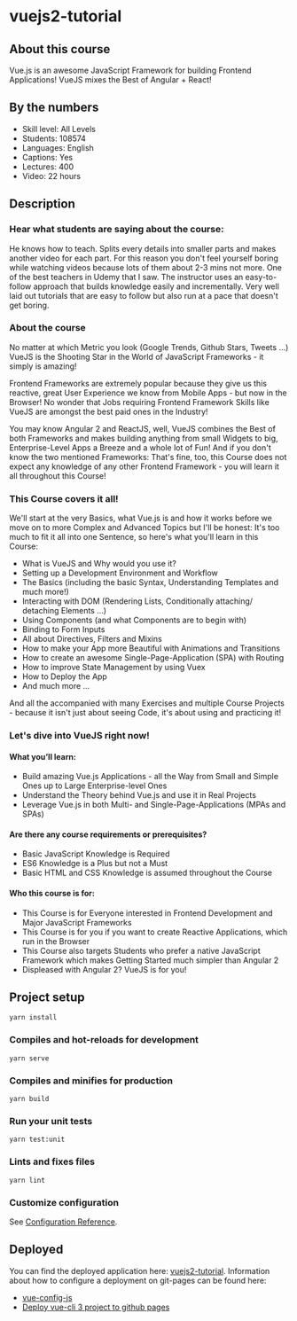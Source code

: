# vuejs2-tutorial

## About this course

Vue.js is an awesome JavaScript Framework for building Frontend Applications! VueJS mixes the Best of Angular + React!

## By the numbers

- Skill level: All Levels
- Students: 108574
- Languages: English
- Captions: Yes
- Lectures: 400
- Video: 22 hours

## Description

### Hear what students are saying about the course:

He knows how to teach. Splits every details into smaller parts and makes another video for each part. For this reason you don't feel yourself boring while watching videos because lots of them about 2-3 mins not more. One of the best teachers in Udemy that I saw.
The instructor uses an easy-to-follow approach that builds knowledge easily and incrementally.
Very well laid out tutorials that are easy to follow but also run at a pace that doesn't get boring.

### About the course

No matter at which Metric you look (Google Trends, Github Stars, Tweets ...) VueJS is the Shooting Star in the World of JavaScript Frameworks - it simply is amazing!

Frontend Frameworks are extremely popular because they give us this reactive, great User Experience we know from Mobile Apps - but now in the Browser! No wonder that Jobs requiring Frontend Framework Skills like VueJS are amongst the best paid ones in the Industry!

You may know Angular 2 and ReactJS, well, VueJS combines the Best of both Frameworks and makes building anything from small Widgets to big, Enterprise-Level Apps a Breeze and a whole lot of Fun! And if you don't know the two mentioned Frameworks: That's fine, too, this Course does not expect any knowledge of any other Frontend Framework - you will learn it all throughout this Course!

### This Course covers it all!

We'll start at the very Basics, what Vue.js is and how it works before we move on to more Complex and Advanced Topics but I'll be honest: It's too much to fit it all into one Sentence, so here's what you'll learn in this Course:

- What is VueJS and Why would you use it?
- Setting up a Development Environment and Workflow
- The Basics (including the basic Syntax, Understanding Templates and much more!)
- Interacting with DOM (Rendering Lists, Conditionally attaching/ detaching Elements ...)
- Using Components (and what Components are to begin with)
- Binding to Form Inputs
- All about Directives, Filters and Mixins
- How to make your App more Beautiful with Animations and Transitions
- How to create an awesome Single-Page-Application (SPA) with Routing
- How to improve State Management by using Vuex
- How to Deploy the App
- And much more ...

And all the accompanied with many Exercises and multiple Course Projects - because it isn't just about seeing Code, it's about using and practicing it!

### Let's dive into VueJS right now!

#### What you’ll learn:

- Build amazing Vue.js Applications - all the Way from Small and Simple Ones up to Large Enterprise-level Ones
- Understand the Theory behind Vue.js and use it in Real Projects
- Leverage Vue.js in both Multi- and Single-Page-Applications (MPAs and SPAs)

#### Are there any course requirements or prerequisites?

- Basic JavaScript Knowledge is Required
- ES6 Knowledge is a Plus but not a Must
- Basic HTML and CSS Knowledge is assumed throughout the Course

#### Who this course is for:

- This Course is for Everyone interested in Frontend Development and Major JavaScript Frameworks
- This Course is for you if you want to create Reactive Applications, which run in the Browser
- This Course also targets Students who prefer a native JavaScript Framework which makes Getting Started much simpler than Angular 2
- Displeased with Angular 2? VueJS is for you!

## Project setup

```
yarn install
```

### Compiles and hot-reloads for development

```
yarn serve
```

### Compiles and minifies for production

```
yarn build
```

### Run your unit tests

```
yarn test:unit
```

### Lints and fixes files

```
yarn lint
```

### Customize configuration

See [Configuration Reference](https://cli.vuejs.org/config/).

## Deployed

You can find the deployed application here: [vuejs2-tutorial](https://reberan.github.io/vuejs2-tutorial/).
Information about how to configure a deployment on git-pages can be found here:

- [vue-config-js](https://cli.vuejs.org/config/#vue-config-js)
- [Deploy vue-cli 3 project to github pages](https://medium.com/@Roli_Dori/deploy-vue-cli-3-project-to-github-pages-ebeda0705fbd)
